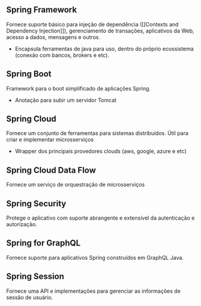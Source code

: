 ## Spring Framework

Fornece suporte básico para injeção de dependência ([[Contexts and Dependency Injection]]), gerenciamento de transações, aplicativos da Web, acesso a dados, mensagens e outros.

- Encapsula ferramentas de java para uso, dentro do próprio ecossistema (conexão com bancos, brokers e etc).

## Spring Boot

Framework para o boot simplificado de aplicações Spring.
- Anotação para subir um servidor Tomcat

## Spring Cloud

Fornece um conjunto de ferramentas para sistemas distribuídos. Útil para criar e implementar microsserviços
- Wrapper dos principais provedores clouds (aws, google, azure e etc)

## Spring Cloud Data Flow

Fornece um serviço de orquestração de microsserviços

## Spring Security

Protege o aplicativo com suporte abrangente e extensível da autenticação e autorização.

## Spring for GraphQL

Fornece suporte para aplicativos Spring construídos em GraphQL Java.

## Spring Session

Fornece uma API e implementações para gerenciar as informações de sessão de usuário.